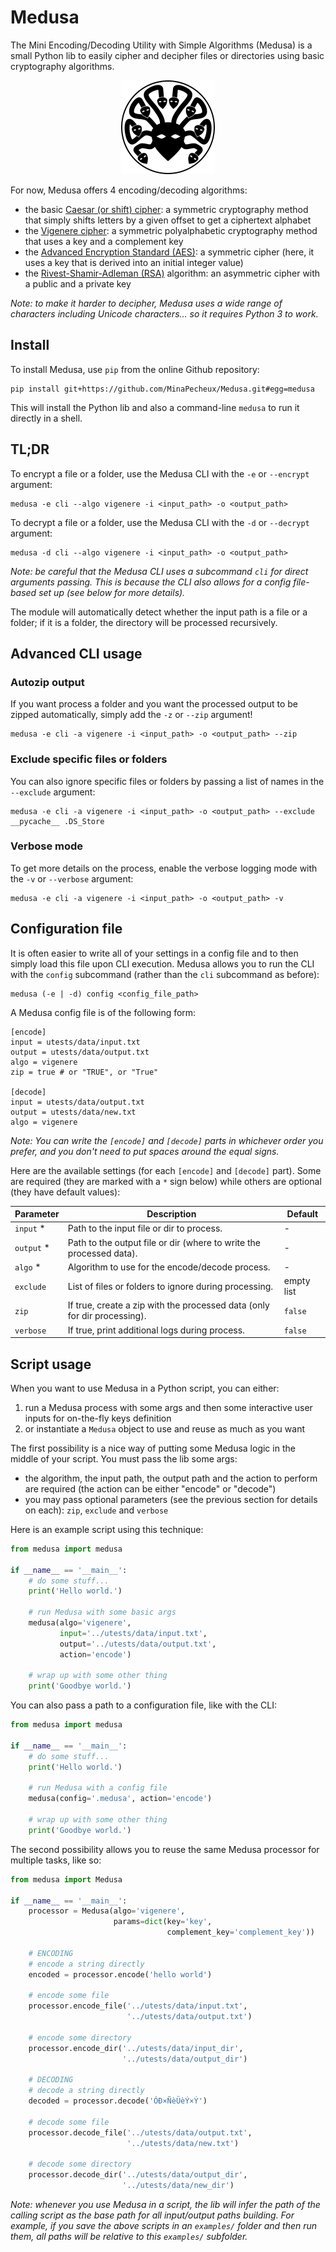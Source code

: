 # Medusa

The Mini Encoding/Decoding Utility with Simple Algorithms (Medusa) is a small Python lib to easily cipher and decipher files or directories using basic cryptography algorithms.

<div style="text-align: center;">
<img src="imgs/logo.png" alt="logo.png" width="150" height="150" />
</div>

For now, Medusa offers 4 encoding/decoding algorithms:
- the basic [Caesar (or shift) cipher](https://en.wikipedia.org/wiki/Caesar_cipher): a symmetric cryptography
  method that simply shifts letters by a given offset to get a ciphertext alphabet
- the [Vigenere cipher](https://en.wikipedia.org/wiki/Vigen%C3%A8re_cipher): a symmetric polyalphabetic cryptography
  method that uses a key and a complement key
- the [Advanced Encryption Standard (AES)](https://en.wikipedia.org/wiki/Advanced_Encryption_Standard): a symmetric
  cipher (here, it uses a key that is derived into an initial integer value)
- the [Rivest-Shamir-Adleman (RSA)](https://en.wikipedia.org/wiki/RSA_(cryptosystem)) algorithm: an asymmetric
  cipher with a public and a private key

_Note: to make it harder to decipher, Medusa uses a wide range of characters including Unicode characters... so it requires Python 3 to work._

## Install

To install Medusa, use `pip` from the online Github repository:

```
pip install git+https://github.com/MinaPecheux/Medusa.git#egg=medusa
```

This will install the Python lib and also a command-line `medusa` to run it directly in a shell.

## TL;DR

To encrypt a file or a folder, use the Medusa CLI with the `-e` or `--encrypt` argument:

```
medusa -e cli --algo vigenere -i <input_path> -o <output_path>
```

To decrypt a file or a folder, use the Medusa CLI with the `-d` or `--decrypt` argument:

```
medusa -d cli --algo vigenere -i <input_path> -o <output_path>
```

_Note: be careful that the Medusa CLI uses a subcommand `cli` for direct arguments passing. This is because the CLI
also allows for a config file-based set up (see below for more details)._

The module will automatically detect whether the input path is a file or a folder; if it is a folder, the directory will be processed recursively.

## Advanced CLI usage

### Autozip output

If you want process a folder and you want the processed output to be zipped automatically, simply add the `-z` or `--zip` argument!

```
medusa -e cli -a vigenere -i <input_path> -o <output_path> --zip
```

### Exclude specific files or folders

You can also ignore specific files or folders by passing a list of names in the `--exclude` argument:

```
medusa -e cli -a vigenere -i <input_path> -o <output_path> --exclude __pycache__ .DS_Store
```

### Verbose mode

To get more details on the process, enable the verbose logging mode with the `-v` or `--verbose` argument:

```
medusa -e cli -a vigenere -i <input_path> -o <output_path> -v
```

## Configuration file

It is often easier to write all of your settings in a config file and to then simply load this file upon CLI execution.
Medusa allows you to run the CLI with the `config` subcommand (rather than the `cli` subcommand as before):

```
medusa (-e | -d) config <config_file_path>
```

A Medusa
config file is of the following form:

    [encode]
    input = utests/data/input.txt
    output = utests/data/output.txt
    algo = vigenere
    zip = true # or "TRUE", or "True"

    [decode]
    input = utests/data/output.txt
    output = utests/data/new.txt
    algo = vigenere

_Note: You can write the `[encode]` and `[decode]` parts in whichever order you prefer, and you don't need to put spaces around the equal signs._

Here are the available settings (for each `[encode]` and `[decode]` part). Some are required (they are marked with a `*` sign below) while others are optional (they have default values):

| Parameter  | Description                                                              | Default    |
|------------|--------------------------------------------------------------------------|------------|
| `input` *  | Path to the input file or dir to process.                                |    -       |
| `output` * | Path to the output file or dir (where to write the processed data).      |    -       |
| `algo` *   | Algorithm to use for the encode/decode process.                          |    -       |
| `exclude`  | List of files or folders to ignore during processing.                    | empty list |
| `zip`      | If true, create a zip with the processed data (only for dir processing). | `false`    |
| `verbose`  | If true, print additional logs during process.                           | `false`    |

## Script usage

When you want to use Medusa in a Python script, you can either:

1. run a Medusa process with some args and then some interactive user inputs for on-the-fly keys definition
2. or instantiate a `Medusa` object to use and reuse as much as you want

The first possibility is a nice way of putting some Medusa logic in the middle of your script. You must pass the lib some args:

- the algorithm, the input path, the output path and the action to perform are required (the action can be either "encode" or "decode")
- you may pass optional parameters (see the previous section for details on each): `zip`, `exclude` and `verbose`

Here is an example script using this technique:

```py
from medusa import medusa

if __name__ == '__main__':
    # do some stuff...
    print('Hello world.')

    # run Medusa with some basic args
    medusa(algo='vigenere',
           input='../utests/data/input.txt',
           output='../utests/data/output.txt',
           action='encode')

    # wrap up with some other thing
    print('Goodbye world.')
```

You can also pass a path to a configuration file, like with the CLI:

```py
from medusa import medusa

if __name__ == '__main__':
    # do some stuff...
    print('Hello world.')

    # run Medusa with a config file
    medusa(config='.medusa', action='encode')

    # wrap up with some other thing
    print('Goodbye world.')
```

The second possibility allows you to reuse the same Medusa processor for multiple tasks, like so:

```py
from medusa import Medusa

if __name__ == '__main__':
    processor = Medusa(algo='vigenere',
                       params=dict(key='key',
                                   complement_key='complement_key'))

    # ENCODING
    # encode a string directly
    encoded = processor.encode('hello world')

    # encode some file
    processor.encode_file('../utests/data/input.txt',
                          '../utests/data/output.txt')

    # encode some directory
    processor.encode_dir('../utests/data/input_dir',
                         '../utests/data/output_dir')

    # DECODING
    # decode a string directly
    decoded = processor.decode('ÓÐ×ÑèÜèÝ×Ý')

    # decode some file
    processor.decode_file('../utests/data/output.txt',
                          '../utests/data/new.txt')

    # decode some directory
    processor.decode_dir('../utests/data/output_dir',
                         '../utests/data/new_dir')
```

_Note: whenever you use Medusa in a script, the lib will infer the path of the calling script as the base path for all input/output paths building. For example, if you save the above scripts in an `examples/` folder and then run them, all paths will be relative to this `examples/` subfolder._

